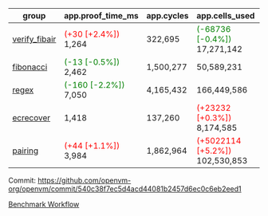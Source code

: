 | group | app.proof_time_ms | app.cycles | app.cells_used | leaf.proof_time_ms | leaf.cycles | leaf.cells_used |
| -- | -- | -- | -- | -- | -- | -- |
| [verify_fibair](https://github.com/openvm-org/openvm/blob/benchmark-results/benchmarks-pr/1733/verify_fibair-540c38f7ec5d4acd44081b2457d6ec0c6eb2eed1.md) |<span style='color: red'>(+30 [+2.4%])</span> 1,264 |  322,695 | <span style='color: green'>(-68736 [-0.4%])</span> 17,271,142 |- | - | - |
| [fibonacci](https://github.com/openvm-org/openvm/blob/benchmark-results/benchmarks-pr/1733/fibonacci-540c38f7ec5d4acd44081b2457d6ec0c6eb2eed1.md) |<span style='color: green'>(-13 [-0.5%])</span> 2,462 |  1,500,277 |  50,589,231 |- | - | - |
| [regex](https://github.com/openvm-org/openvm/blob/benchmark-results/benchmarks-pr/1733/regex-540c38f7ec5d4acd44081b2457d6ec0c6eb2eed1.md) |<span style='color: green'>(-160 [-2.2%])</span> 7,050 |  4,165,432 |  166,449,586 |- | - | - |
| [ecrecover](https://github.com/openvm-org/openvm/blob/benchmark-results/benchmarks-pr/1733/ecrecover-540c38f7ec5d4acd44081b2457d6ec0c6eb2eed1.md) | 1,418 |  137,260 | <span style='color: red'>(+23232 [+0.3%])</span> 8,174,585 |- | - | - |
| [pairing](https://github.com/openvm-org/openvm/blob/benchmark-results/benchmarks-pr/1733/pairing-540c38f7ec5d4acd44081b2457d6ec0c6eb2eed1.md) |<span style='color: red'>(+44 [+1.1%])</span> 3,984 |  1,862,964 | <span style='color: red'>(+5022114 [+5.2%])</span> 102,530,853 |- | - | - |


Commit: https://github.com/openvm-org/openvm/commit/540c38f7ec5d4acd44081b2457d6ec0c6eb2eed1

[Benchmark Workflow](https://github.com/openvm-org/openvm/actions/runs/15974590624)

